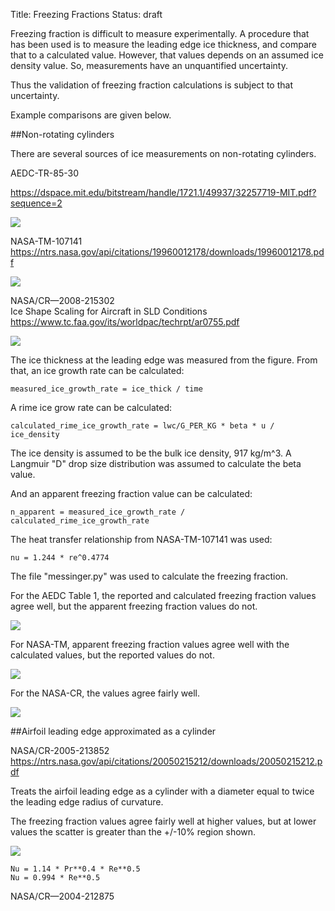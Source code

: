 Title: Freezing Fractions
Status: draft  



Freezing fraction is difficult to measure experimentally. 
A procedure that has been used is to measure the leading edge ice thickness, 
and compare that to a calculated value. 
However, that values depends on an assumed ice density value. 
So, measurements have an unquantified uncertainty. 

Thus the validation of freezing fraction calculations is subject to that uncertainty. 

Example comparisons are given below. 


##Non-rotating cylinders

There are several sources of ice measurements on non-rotating cylinders. 


AEDC-TR-85-30

https://dspace.mit.edu/bitstream/handle/1721.1/49937/32257719-MIT.pdf?sequence=2 

![](images/freezing_fractions/AEDC_TR_85_30_Figure21.png)  

NASA-TM-107141
https://ntrs.nasa.gov/api/citations/19960012178/downloads/19960012178.pdf 

![](images/freezing_fractions/NASA_TM_107141_Figure10.png)  

NASA/CR—2008-215302  
Ice Shape Scaling for Aircraft in SLD Conditions
https://www.tc.faa.gov/its/worldpac/techrpt/ar0755.pdf 


![](images/freezing_fractions/NASA_CR_2008_215302_fig3.png)  

The ice thickness at the leading edge was measured from the figure. 
From that, an ice growth rate can be calculated: 

    measured_ice_growth_rate = ice_thick / time

A rime ice grow rate can be calculated: 

    calculated_rime_ice_growth_rate = lwc/G_PER_KG * beta * u / ice_density
    
The ice density is assumed to be the bulk ice density, 917 kg/m^3. 
A Langmuir "D" drop size distribution was assumed to calculate the beta value. 

And an apparent freezing fraction value can be calculated: 

    n_apparent = measured_ice_growth_rate / calculated_rime_ice_growth_rate

The heat transfer relationship from NASA-TM-107141 was used:

    nu = 1.244 * re^0.4774

The file "messinger.py" was used to calculate the freezing fraction. 

For the AEDC Table 1, the reported and calculated freezing fraction values agree well, 
but the apparent freezing fraction values do not.  

![](images/freezing_fractions/cylinder_freezing_fractions_AEDC_TR_85_30_fig21.png)  

For NASA-TM, apparent freezing fraction values agree well with the calculated values, 
but the reported values do not.

![](images/freezing_fractions/cylinder_freezing_fractions_nasa_tm_107141_table1.png)  

For the NASA-CR, the values agree fairly well. 

![](images/freezing_fractions/cylinder_freezing_fractions_NASA_CR_2008_215302_fig3.png)  


##Airfoil leading edge approximated as a cylinder

NASA/CR-2005-213852
https://ntrs.nasa.gov/api/citations/20050215212/downloads/20050215212.pdf  

Treats the airfoil leading edge as a cylinder with a diameter equal to twice the leading edge radius of curvature. 

The freezing fraction values agree fairly well at higher values, 
but at lower values the scatter is greater than the +/-10% region shown. 

![](images/freezing_fractions/NASA_CR_2005_213852_Figure3.png)  



    Nu = 1.14 * Pr**0.4 * Re**0.5
    Nu = 0.994 * Re**0.5


NASA/CR—2004-212875

